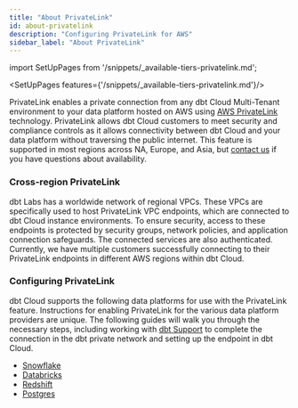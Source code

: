 ```yaml
---
title: "About PrivateLink"
id: about-privatelink
description: "Configuring PrivateLink for AWS"
sidebar_label: "About PrivateLink"
---
```


import SetUpPages from '/snippets/_available-tiers-privatelink.md';

<SetUpPages features={'/snippets/_available-tiers-privatelink.md'}/>

PrivateLink enables a private connection from any dbt Cloud Multi-Tenant environment to your data platform hosted on AWS using [AWS PrivateLink](https://aws.amazon.com/privatelink/) technology. PrivateLink allows dbt Cloud customers to meet security and compliance controls as it allows connectivity between dbt Cloud and your data platform without traversing the public internet. This feature is supported in most regions across NA, Europe, and Asia, but [contact us](https://www.getdbt.com/contact/) if you have questions about availability. 

### Cross-region PrivateLink

dbt Labs has a worldwide network of regional VPCs. These VPCs are specifically used to host PrivateLink VPC endpoints, which are connected to dbt Cloud instance environments. To ensure security, access to these endpoints is protected by security groups, network policies, and application connection safeguards. The connected services are also authenticated. Currently, we have multiple customers successfully connecting to their PrivateLink endpoints in different AWS regions within dbt Cloud.

### Configuring PrivateLink

dbt Cloud supports the following data platforms for use with the PrivateLink feature. Instructions for enabling PrivateLink for the various data platform providers are unique. The following guides will walk you through the necessary steps, including working with [dbt Support](https://docs.getdbt.com/community/resources/getting-help#dbt-cloud-support) to complete the connection in the dbt private network and setting up the endpoint in dbt Cloud.

- [Snowflake](/docs/cloud/secure/snowflake-privatelink)
- [Databricks](/docs/cloud/secure/databricks-privatelink)
- [Redshift](/docs/cloud/secure/redshift-privatelink)
- [Postgres](/docs/cloud/secure/postgres-privatelink)
